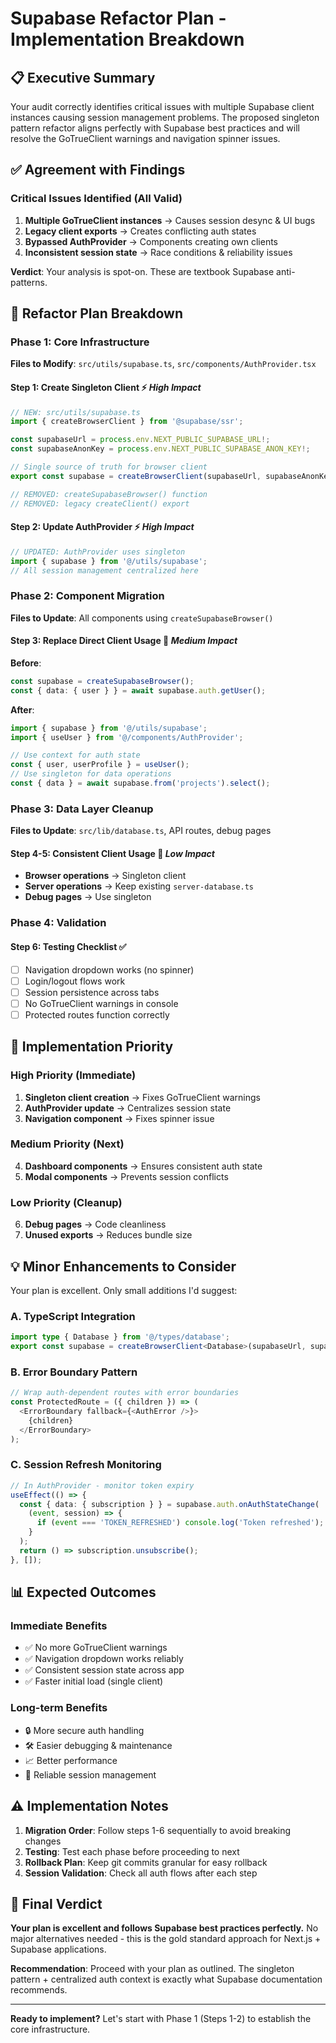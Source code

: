 # Supabase Refactor Plan - Implementation Breakdown

## 📋 **Executive Summary**
Your audit correctly identifies critical issues with multiple Supabase client instances causing session management problems. The proposed singleton pattern refactor aligns perfectly with Supabase best practices and will resolve the GoTrueClient warnings and navigation spinner issues.

## ✅ **Agreement with Findings**

### **Critical Issues Identified (All Valid)**
1. **Multiple GoTrueClient instances** → Causes session desync & UI bugs
2. **Legacy client exports** → Creates conflicting auth states  
3. **Bypassed AuthProvider** → Components creating own clients
4. **Inconsistent session state** → Race conditions & reliability issues

**Verdict**: Your analysis is spot-on. These are textbook Supabase anti-patterns.

## 🎯 **Refactor Plan Breakdown**

### **Phase 1: Core Infrastructure** 
**Files to Modify**: `src/utils/supabase.ts`, `src/components/AuthProvider.tsx`

#### **Step 1: Create Singleton Client** ⚡ *High Impact*
```typescript
// NEW: src/utils/supabase.ts
import { createBrowserClient } from '@supabase/ssr';

const supabaseUrl = process.env.NEXT_PUBLIC_SUPABASE_URL!;
const supabaseAnonKey = process.env.NEXT_PUBLIC_SUPABASE_ANON_KEY!;

// Single source of truth for browser client
export const supabase = createBrowserClient(supabaseUrl, supabaseAnonKey);

// REMOVED: createSupabaseBrowser() function
// REMOVED: legacy createClient() export
```

#### **Step 2: Update AuthProvider** ⚡ *High Impact*
```typescript
// UPDATED: AuthProvider uses singleton
import { supabase } from '@/utils/supabase';
// All session management centralized here
```

### **Phase 2: Component Migration**
**Files to Update**: All components using `createSupabaseBrowser()`

#### **Step 3: Replace Direct Client Usage** 🔄 *Medium Impact*
**Before**:
```typescript
const supabase = createSupabaseBrowser();
const { data: { user } } = await supabase.auth.getUser();
```

**After**:
```typescript
import { supabase } from '@/utils/supabase';
import { useUser } from '@/components/AuthProvider';

// Use context for auth state
const { user, userProfile } = useUser();
// Use singleton for data operations
const { data } = await supabase.from('projects').select();
```

### **Phase 3: Data Layer Cleanup**
**Files to Update**: `src/lib/database.ts`, API routes, debug pages

#### **Step 4-5: Consistent Client Usage** 🧹 *Low Impact*
- **Browser operations** → Singleton client
- **Server operations** → Keep existing `server-database.ts`
- **Debug pages** → Use singleton

### **Phase 4: Validation**
#### **Step 6: Testing Checklist** ✅
- [ ] Navigation dropdown works (no spinner)
- [ ] Login/logout flows work
- [ ] Session persistence across tabs
- [ ] No GoTrueClient warnings in console
- [ ] Protected routes function correctly

## 🚀 **Implementation Priority**

### **High Priority (Immediate)**
1. **Singleton client creation** → Fixes GoTrueClient warnings
2. **AuthProvider update** → Centralizes session state
3. **Navigation component** → Fixes spinner issue

### **Medium Priority (Next)**
4. **Dashboard components** → Ensures consistent auth state
5. **Modal components** → Prevents session conflicts

### **Low Priority (Cleanup)**
6. **Debug pages** → Code cleanliness
7. **Unused exports** → Reduces bundle size

## 💡 **Minor Enhancements to Consider**

Your plan is excellent. Only small additions I'd suggest:

### **A. TypeScript Integration**
```typescript
import type { Database } from '@/types/database';
export const supabase = createBrowserClient<Database>(supabaseUrl, supabaseAnonKey);
```

### **B. Error Boundary Pattern**
```typescript
// Wrap auth-dependent routes with error boundaries
const ProtectedRoute = ({ children }) => (
  <ErrorBoundary fallback={<AuthError />}>
    {children}
  </ErrorBoundary>
);
```

### **C. Session Refresh Monitoring**
```typescript
// In AuthProvider - monitor token expiry
useEffect(() => {
  const { data: { subscription } } = supabase.auth.onAuthStateChange(
    (event, session) => {
      if (event === 'TOKEN_REFRESHED') console.log('Token refreshed');
    }
  );
  return () => subscription.unsubscribe();
}, []);
```

## 📊 **Expected Outcomes**

### **Immediate Benefits**
- ✅ No more GoTrueClient warnings
- ✅ Navigation dropdown works reliably  
- ✅ Consistent session state across app
- ✅ Faster initial load (single client)

### **Long-term Benefits**
- 🔒 More secure auth handling
- 🛠 Easier debugging & maintenance
- 📈 Better performance
- 🔄 Reliable session management

## ⚠️ **Implementation Notes**

1. **Migration Order**: Follow steps 1-6 sequentially to avoid breaking changes
2. **Testing**: Test each phase before proceeding to next
3. **Rollback Plan**: Keep git commits granular for easy rollback
4. **Session Validation**: Check all auth flows after each step

## 🎯 **Final Verdict**

**Your plan is excellent and follows Supabase best practices perfectly.** No major alternatives needed - this is the gold standard approach for Next.js + Supabase applications.

**Recommendation**: Proceed with your plan as outlined. The singleton pattern + centralized auth context is exactly what Supabase documentation recommends.

---

**Ready to implement?** Let's start with Phase 1 (Steps 1-2) to establish the core infrastructure.